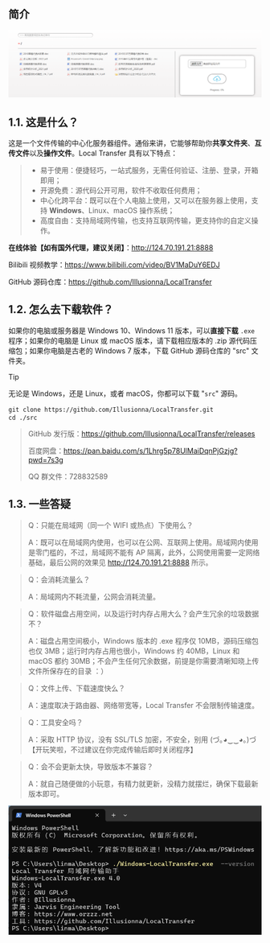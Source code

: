 ## 简介

<div style="text-align: center;">
    <img src="../assets/img/demo.png" style="zoom:100%;" alt="Oops?">
</div>

## 1.1. 这是什么？

这是一个文件传输的中心化服务器组件。通俗来讲，它能够帮助你**共享文件夹**、**互传文件**以及**操作文件**。Local Transfer 具有以下特点：

> - 易于使用：便捷轻巧，一站式服务，无需任何验证、注册、登录，开箱即用；
> - 开源免费：源代码公开可用，软件不收取任何费用；
> - 中心化跨平台：既可以在个人电脑上使用，又可以在服务器上使用，支持 **Windows**、Linux、macOS 操作系统；
> - 高度自由：支持局域网传输，也支持互联网传输，更支持你的自定义操作。

**在线体验【如有国外代理，建议关闭】**：http://124.70.191.21:8888

Bilibili 视频教学：https://www.bilibili.com/video/BV1MaDuY6EDJ

GitHub 源码仓库：https://github.com/Illusionna/LocalTransfer

## 1.2. 怎么去下载软件？

如果你的电脑或服务器是 Windows 10、Windows 11 版本，可以**直接下载** `.exe` 程序；如果你的电脑是 Linux 或 macOS 版本，请下载相应版本的 .zip 源代码压缩包；如果你电脑是古老的 Windows 7 版本，下载 GitHub 源码仓库的 "src" 文件夹。

> [!TIP]
> 无论是 Windows，还是 Linux，或者 macOS，你都可以下载 "`src`" 源码。
> ```Bash, PowerShell
> git clone https://github.com/Illusionna/LocalTransfer.git
> cd ./src
> ```

> GitHub 发行版：https://github.com/Illusionna/LocalTransfer/releases
>
> 百度网盘：https://pan.baidu.com/s/1Lhrg5p78UlMaiDqnPjGzjg?pwd=7s3g
>
> QQ 群文件：728832589

## 1.3. 一些答疑

> Q：只能在局域网（同一个 WIFI 或热点）下使用么？
>
> A：既可以在局域网内使用，也可以在公网、互联网上使用。局域网内使用是零门槛的，不过，局域网不能有 AP 隔离，此外，公网使用需要一定网络基础，最后公网的效果见 http://124.70.191.21:8888 所示。

> Q：会消耗流量么？
>
> A：局域网内不耗流量，公网会消耗流量。

> Q：软件磁盘占用空间，以及运行时内存占用大么？会产生冗余的垃圾数据不？
>
> A：磁盘占用空间极小，Windows 版本的 .exe 程序仅 10MB，源码压缩包也仅 3MB；运行时内存占用也很小，Windows 约 40MB，Linux 和 macOS 都约 30MB；不会产生任何冗余数据，前提是你需要清晰知晓上传文件所保存在的目录 ：）

> Q：文件上传、下载速度快么？
>
> A：速度取决于路由器、网络带宽等，Local Transfer 不会限制传输速度。

> Q：工具安全吗？
>
> A：采取 HTTP 协议，没有 SSL/TLS 加密，不安全，别用 (づ｡◕‿‿◕｡)づ【开玩笑啦，不过建议在你完成传输后即时关闭程序】

> Q：会不会更新太快，导致版本不兼容？
>
> A：就自己随便做的小玩意，有精力就更新，没精力就摆烂，确保下载最新版本即可。

<div style="text-align: center;">
    <img src="../assets/img/version.png" style="zoom:100%;" alt="Oops?">
</div>